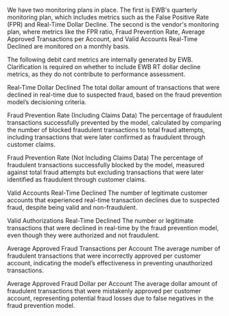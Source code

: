 We have two monitoring plans in place. The first is EWB's quarterly monitoring plan, which includes metrics such as the False Positive Rate (FPR) and Real-Time Dollar Decline. The second is the vendor's monitoring plan, where metrics like the FPR ratio, Fraud Prevention Rate, Average Approved Transactions per Account, and Valid Accounts Real-Time Declined are monitored on a monthly basis.

The following debit card metrics are internally generated by EWB. Clarification is required on whether to include EWB RT dollar decline metrics, as they do not contribute to performance assessment.

Real-Time Dollar Declined
The total dollar amount of transactions that were declined in real-time due to suspected fraud, based on the fraud prevention model’s decisioning criteria.

Fraud Prevention Rate (Including Claims Data)
The percentage of fraudulent transactions successfully prevented by the model, calculated by comparing the number of blocked fraudulent transactions to total fraud attempts, including transactions that were later confirmed as fraudulent through customer claims.

Fraud Prevention Rate (Not Including Claims Data)
The percentage of fraudulent transactions successfully blocked by the model, measured against total fraud attempts but excluding transactions that were later identified as fraudulent through customer claims.

Valid Accounts Real-Time Declined
The number of legitimate customer accounts that experienced real-time transaction declines due to suspected fraud, despite being valid and non-fraudulent.

Valid Authorizations Real-Time Declined
The number or legitimate transactions that were declined in real-time by the fraud prevention model, even though they were authorized and not fraudulent.

Average Approved Fraud Transactions per Account
The average number of fraudulent transactions that were incorrectly approved per customer account, indicating the model’s effectiveness in preventing unauthorized transactions.

Average Approved Fraud Dollar per Account
The average dollar amount of fraudulent transactions that were mistakenly approved per customer account, representing potential fraud losses due to false negatives in the fraud prevention model.
